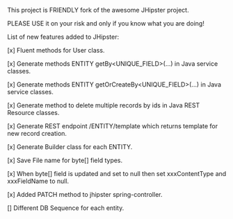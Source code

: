 This project is FRIENDLY fork of the awesome JHipster project.

PLEASE USE it on your risk and only if you know what you are doing!

List of new features added to JHipster:

[x] Fluent methods for User class.

[x] Generate methods ENTITY getBy<UNIQUE_FIELD>(...) in Java service classes.

[x] Generate methods ENTITY getOrCreateBy<UNIQUE_FIELD>(...) in Java service classes.

[x] Generate method to delete multiple records by ids in Java REST Resource classes.

[x] Generate REST endpoint /ENTITY/template which returns template for new record creation.

[x] Generate Builder class for each ENTITY.

[x] Save File name for byte[] field types.

[x] When byte[] field is updated and set to null then set xxxContentType and xxxFieldName to null.

[x] Added PATCH method to jhipster spring-controller.

[] Different DB Sequence for each entity.

